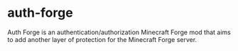 # auth-forge

Auth Forge is an authentication/authorization Minecraft Forge mod that aims to add another layer of protection for the Minecraft Forge server.